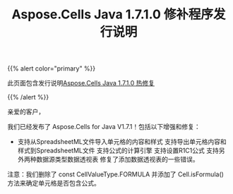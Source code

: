 ﻿---
title: Aspose.Cells Java 1.7.1.0 修补程序发行说明
type: docs
weight: 100
url: /zh/java/aspose-cells-java-1-7-1-0-hot-fix-release-notes/
---
{{% alert color="primary" %}} 

此页面包含发行说明[Aspose.Cells Java 1.7.1.0 热修复](https://downloads.aspose.com/cells/java/new-releases/aspose.cells-java-1.7.1.0-hot-fix/)

{{% /alert %}} 

亲爱的客户，

我们已经发布了 Aspose.Cells for Java V1.7.1！包括以下增强和修复：

- 支持从SpreadsheetML文件导入单元格的内容和样式
支持导出单元格内容和样式到SpreadsheetML文件
支持公式的计算引擎
支持设置R1C1公式
支持另外两种数据源类型数据透视表
修复了添加数据透视表的一些错误。

注意：我们删除了 const CellValueType.FORMULA 并添加了 Cell.isFormula() 方法来确定单元格是否包含公式。
